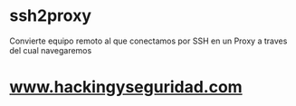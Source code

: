 # ssh2proxy

Convierte equipo remoto al que conectamos por SSH en un Proxy a traves del cual navegaremos

# www.hackingyseguridad.com
